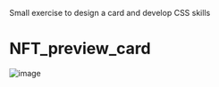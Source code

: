 Small exercise to design a card and develop CSS skills 

# NFT_preview_card
![image](https://user-images.githubusercontent.com/108294869/189163458-8e86def4-2841-428d-b24c-7b824f3fd2d5.png)
